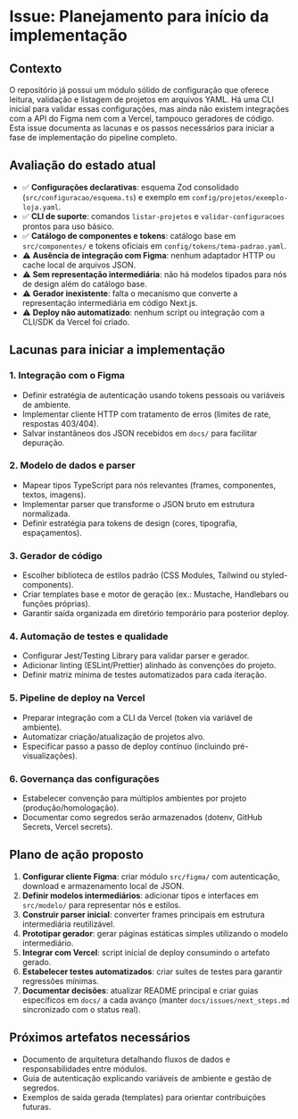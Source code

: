 # Issue: Planejamento para início da implementação

## Contexto
O repositório já possui um módulo sólido de configuração que oferece leitura, validação e listagem de projetos em arquivos YAML. Há uma CLI inicial para validar essas configurações, mas ainda não existem integrações com a API do Figma nem com a Vercel, tampouco geradores de código. Esta issue documenta as lacunas e os passos necessários para iniciar a fase de implementação do pipeline completo.

## Avaliação do estado atual
- ✅ **Configurações declarativas**: esquema Zod consolidado (`src/configuracao/esquema.ts`) e exemplo em `config/projetos/exemplo-loja.yaml`.
- ✅ **CLI de suporte**: comandos `listar-projetos` e `validar-configuracoes` prontos para uso básico.
- ✅ **Catálogo de componentes e tokens**: catálogo base em `src/componentes/` e tokens oficiais em `config/tokens/tema-padrao.yaml`.
- ⚠️ **Ausência de integração com Figma**: nenhum adaptador HTTP ou cache local de arquivos JSON.
- ⚠️ **Sem representação intermediária**: não há modelos tipados para nós de design além do catálogo base.
- ⚠️ **Gerador inexistente**: falta o mecanismo que converte a representação intermediária em código Next.js.
- ⚠️ **Deploy não automatizado**: nenhum script ou integração com a CLI/SDK da Vercel foi criado.

## Lacunas para iniciar a implementação
### 1. Integração com o Figma
- Definir estratégia de autenticação usando tokens pessoais ou variáveis de ambiente.
- Implementar cliente HTTP com tratamento de erros (limites de rate, respostas 403/404).
- Salvar instantâneos dos JSON recebidos em `docs/` para facilitar depuração.

### 2. Modelo de dados e parser
- Mapear tipos TypeScript para nós relevantes (frames, componentes, textos, imagens).
- Implementar parser que transforme o JSON bruto em estrutura normalizada.
- Definir estratégia para tokens de design (cores, tipografia, espaçamentos).

### 3. Gerador de código
- Escolher biblioteca de estilos padrão (CSS Modules, Tailwind ou styled-components).
- Criar templates base e motor de geração (ex.: Mustache, Handlebars ou funções próprias).
- Garantir saída organizada em diretório temporário para posterior deploy.

### 4. Automação de testes e qualidade
- Configurar Jest/Testing Library para validar parser e gerador.
- Adicionar linting (ESLint/Prettier) alinhado às convenções do projeto.
- Definir matriz mínima de testes automatizados para cada iteração.

### 5. Pipeline de deploy na Vercel
- Preparar integração com a CLI da Vercel (token via variável de ambiente).
- Automatizar criação/atualização de projetos alvo.
- Especificar passo a passo de deploy contínuo (incluindo pré-visualizações).

### 6. Governança das configurações
- Estabelecer convenção para múltiplos ambientes por projeto (produção/homologação).
- Documentar como segredos serão armazenados (dotenv, GitHub Secrets, Vercel secrets).

## Plano de ação proposto
1. **Configurar cliente Figma**: criar módulo `src/figma/` com autenticação, download e armazenamento local de JSON.
2. **Definir modelos intermediários**: adicionar tipos e interfaces em `src/modelo/` para representar nós e estilos.
3. **Construir parser inicial**: converter frames principais em estrutura intermediária reutilizável.
4. **Prototipar gerador**: gerar páginas estáticas simples utilizando o modelo intermediário.
5. **Integrar com Vercel**: script inicial de deploy consumindo o artefato gerado.
6. **Estabelecer testes automatizados**: criar suites de testes para garantir regressões mínimas.
7. **Documentar decisões**: atualizar README principal e criar guias específicos em `docs/` a cada avanço (manter `docs/issues/next_steps.md` sincronizado com o status real).

## Próximos artefatos necessários
- Documento de arquitetura detalhando fluxos de dados e responsabilidades entre módulos.
- Guia de autenticação explicando variáveis de ambiente e gestão de segredos.
- Exemplos de saída gerada (templates) para orientar contribuições futuras.
